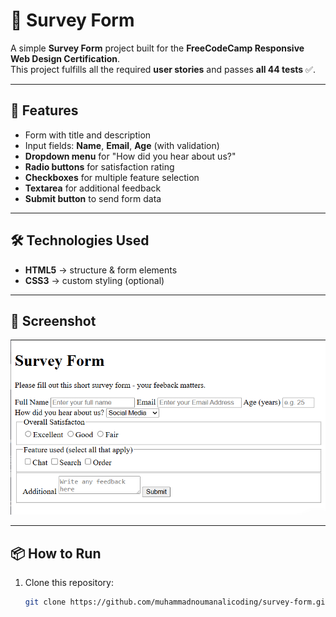 # 📝 Survey Form

A simple **Survey Form** project built for the **FreeCodeCamp Responsive Web Design Certification**.  
This project fulfills all the required **user stories** and passes **all 44 tests** ✅.

---

## 🚀 Features
- Form with title and description  
- Input fields: **Name**, **Email**, **Age** (with validation)  
- **Dropdown menu** for "How did you hear about us?"  
- **Radio buttons** for satisfaction rating  
- **Checkboxes** for multiple feature selection  
- **Textarea** for additional feedback  
- **Submit button** to send form data  

---

## 🛠️ Technologies Used
- **HTML5** → structure & form elements  
- **CSS3** → custom styling (optional)
  
---

## 📸 Screenshot

![Survey Form Screenshot](./screenshot-html.png)

---

## 📦 How to Run
1. Clone this repository:
   ```bash
   git clone https://github.com/muhammadnoumanalicoding/survey-form.git

